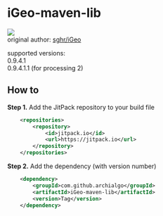 # iGeo-maven-lib
[![](https://jitpack.io/v/archialgo/iGeo-maven-lib.svg)](https://jitpack.io/#archialgo/iGeo-maven-lib)   
original author: [sghr/iGeo](https://github.com/sghr/iGeo)  

supported versions:  
0.9.4.1  
0.9.4.1.1 (for processing 2)

## How to
**Step 1.** Add the JitPack repository to your build file
``` xml
	<repositories>
		<repository>
		    <id>jitpack.io</id>
		    <url>https://jitpack.io</url>
		</repository>
	</repositories>
```
**Step 2.** Add the dependency (with version number)
``` xml
	<dependency>
	    <groupId>com.github.archialgo</groupId>
	    <artifactId>iGeo-maven-lib</artifactId>
	    <version>Tag</version>
	</dependency>
```
